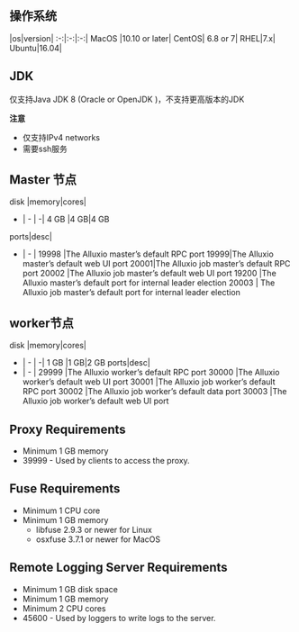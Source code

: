 ## 操作系统
|os|version|
:-:|:-:|:-:|
MacOS |10.10 or later|
CentOS| 6.8 or 7|
RHEL|7.x|
Ubuntu|16.04|
## JDK
仅支持Java JDK 8 (Oracle or OpenJDK )，不支持更高版本的JDK

**注意**

* 仅支持IPv4 networks
* 需要ssh服务

## Master 节点
disk |memory|cores|
- | - | -|
4 GB |4 GB|4 GB 

ports|desc|
- | - |
19998 |The Alluxio master’s default RPC port
19999|The Alluxio master’s default web UI port
20001|The Alluxio job master’s default RPC port
20002 |The Alluxio job master’s default web UI port
19200 |The Alluxio master’s default port for internal leader election
20003 | The Alluxio job master’s default port for internal leader election

## worker节点
disk |memory|cores|
- | - | -|
1 GB |1 GB|2 GB 
ports|desc|
- | - |
29999  |The Alluxio worker’s default RPC port
30000 |The Alluxio worker’s default web UI port
30001 |The Alluxio job worker’s default RPC port
30002  |The Alluxio job worker’s default data port
30003  |The Alluxio job worker’s default web UI port

## Proxy Requirements
* Minimum 1 GB memory
* 39999 - Used by clients to access the proxy.
## Fuse Requirements
* Minimum 1 CPU core
* Minimum 1 GB memory
    * libfuse 2.9.3 or newer for Linux
    * osxfuse 3.7.1 or newer for MacOS
## Remote Logging Server Requirements
* Minimum 1 GB disk space
* Minimum 1 GB memory
* Minimum 2 CPU cores
* 45600 - Used by loggers to write logs to the server.

